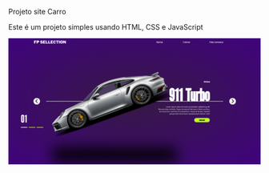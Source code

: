 
Projeto site Carro

Este é um projeto simples usando HTML, CSS e JavaScript

![Tela do Projeto](img/Tela.png)
